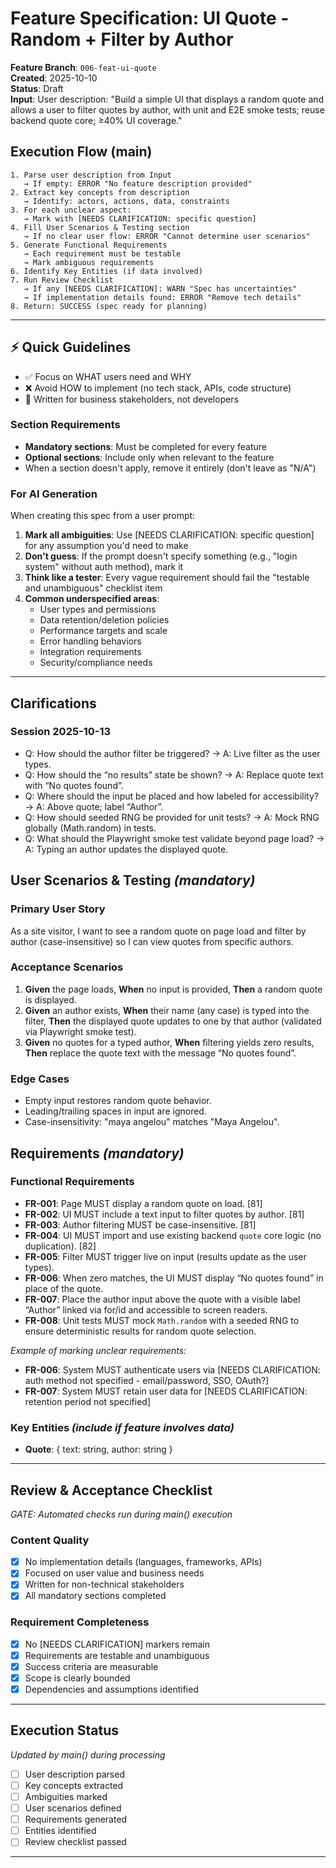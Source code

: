 # Feature Specification: UI Quote - Random + Filter by Author

**Feature Branch**: `006-feat-ui-quote`  
**Created**: 2025-10-10  
**Status**: Draft  
**Input**: User description: "Build a simple UI that displays a random quote and allows a user to filter quotes by author, with unit and E2E smoke tests; reuse backend quote core; ≥40% UI coverage."

## Execution Flow (main)
```
1. Parse user description from Input
   → If empty: ERROR "No feature description provided"
2. Extract key concepts from description
   → Identify: actors, actions, data, constraints
3. For each unclear aspect:
   → Mark with [NEEDS CLARIFICATION: specific question]
4. Fill User Scenarios & Testing section
   → If no clear user flow: ERROR "Cannot determine user scenarios"
5. Generate Functional Requirements
   → Each requirement must be testable
   → Mark ambiguous requirements
6. Identify Key Entities (if data involved)
7. Run Review Checklist
   → If any [NEEDS CLARIFICATION]: WARN "Spec has uncertainties"
   → If implementation details found: ERROR "Remove tech details"
8. Return: SUCCESS (spec ready for planning)
```

---

## ⚡ Quick Guidelines
- ✅ Focus on WHAT users need and WHY
- ❌ Avoid HOW to implement (no tech stack, APIs, code structure)
- 👥 Written for business stakeholders, not developers

### Section Requirements
- **Mandatory sections**: Must be completed for every feature
- **Optional sections**: Include only when relevant to the feature
- When a section doesn't apply, remove it entirely (don't leave as "N/A")

### For AI Generation
When creating this spec from a user prompt:
1. **Mark all ambiguities**: Use [NEEDS CLARIFICATION: specific question] for any assumption you'd need to make
2. **Don't guess**: If the prompt doesn't specify something (e.g., "login system" without auth method), mark it
3. **Think like a tester**: Every vague requirement should fail the "testable and unambiguous" checklist item
4. **Common underspecified areas**:
   - User types and permissions
   - Data retention/deletion policies  
   - Performance targets and scale
   - Error handling behaviors
   - Integration requirements
   - Security/compliance needs

---

## Clarifications

### Session 2025-10-13
- Q: How should the author filter be triggered? → A: Live filter as the user types.
- Q: How should the “no results” state be shown? → A: Replace quote text with “No quotes found”.
- Q: Where should the input be placed and how labeled for accessibility? → A: Above quote; label “Author”.
- Q: How should seeded RNG be provided for unit tests? → A: Mock RNG globally (Math.random) in tests.
- Q: What should the Playwright smoke test validate beyond page load? → A: Typing an author updates the displayed quote.

## User Scenarios & Testing *(mandatory)*

### Primary User Story
As a site visitor, I want to see a random quote on page load and filter by author (case-insensitive) so I can view quotes from specific authors.

### Acceptance Scenarios
1. **Given** the page loads, **When** no input is provided, **Then** a random quote is displayed.
2. **Given** an author exists, **When** their name (any case) is typed into the filter, **Then** the displayed quote updates to one by that author (validated via Playwright smoke test).
3. **Given** no quotes for a typed author, **When** filtering yields zero results, **Then** replace the quote text with the message “No quotes found”.

### Edge Cases
- Empty input restores random quote behavior.
- Leading/trailing spaces in input are ignored.
- Case-insensitivity: "maya angelou" matches "Maya Angelou".

## Requirements *(mandatory)*

### Functional Requirements
- **FR-001**: Page MUST display a random quote on load. [81]
- **FR-002**: UI MUST include a text input to filter quotes by author. [81]
- **FR-003**: Author filtering MUST be case-insensitive. [81]
- **FR-004**: UI MUST import and use existing backend `quote` core logic (no duplication). [82]
 - **FR-005**: Filter MUST trigger live on input (results update as the user types).
 - **FR-006**: When zero matches, the UI MUST display “No quotes found” in place of the quote.
 - **FR-007**: Place the author input above the quote with a visible label “Author” linked via for/id and accessible to screen readers.
 - **FR-008**: Unit tests MUST mock `Math.random` with a seeded RNG to ensure deterministic results for random quote selection.

*Example of marking unclear requirements:*
- **FR-006**: System MUST authenticate users via [NEEDS CLARIFICATION: auth method not specified - email/password, SSO, OAuth?]
- **FR-007**: System MUST retain user data for [NEEDS CLARIFICATION: retention period not specified]

### Key Entities *(include if feature involves data)*
- **Quote**: { text: string, author: string }

---

## Review & Acceptance Checklist
*GATE: Automated checks run during main() execution*

### Content Quality
- [x] No implementation details (languages, frameworks, APIs)
- [x] Focused on user value and business needs
- [x] Written for non-technical stakeholders
- [x] All mandatory sections completed

### Requirement Completeness
- [x] No [NEEDS CLARIFICATION] markers remain
- [x] Requirements are testable and unambiguous  
- [x] Success criteria are measurable
- [x] Scope is clearly bounded
- [x] Dependencies and assumptions identified

---

## Execution Status
*Updated by main() during processing*

- [ ] User description parsed
- [ ] Key concepts extracted
- [ ] Ambiguities marked
- [ ] User scenarios defined
- [ ] Requirements generated
- [ ] Entities identified
- [ ] Review checklist passed

---
